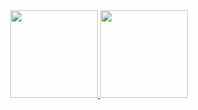 <div align="center">
  <a href="https://github.com/vsoliver">
  <img height="140em" src="https://github-readme-stats.vercel.app/api?username=vsoliver&show_icons=true&theme=dark&include_all_commits=true&count_private=true"/>
  <img height="140em" src="https://github-readme-stats.vercel.app/api/top-langs/?username=vsoliver&layout=compact&langs_count=7&theme=dark"/>
</div>
